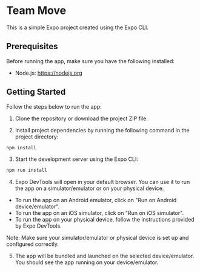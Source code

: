 # Team Move

This is a simple Expo project created using the Expo CLI.

## Prerequisites

Before running the app, make sure you have the following installed:

- Node.js: https://nodejs.org

## Getting Started

Follow the steps below to run the app:

1. Clone the repository or download the project ZIP file.

2. Install project dependencies by running the following command in the project directory:

```bash
npm install
```

3. Start the development server using the Expo CLI:

```bash
npm run install
```

4. Expo DevTools will open in your default browser. You can use it to run the app on a simulator/emulator or on your physical device.

- To run the app on an Android emulator, click on "Run on Android device/emulator".
- To run the app on an iOS simulator, click on "Run on iOS simulator".
- To run the app on your physical device, follow the instructions provided by Expo DevTools.

Note: Make sure your simulator/emulator or physical device is set up and configured correctly.

5. The app will be bundled and launched on the selected device/emulator. You should see the app running on your device/emulator.
